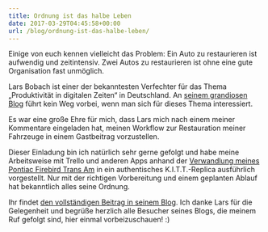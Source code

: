 ```yaml
---
title: Ordnung ist das halbe Leben
date: 2017-03-29T04:45:58+00:00
url: /blog/ordnung-ist-das-halbe-leben/
---
```


Einige von euch kennen vielleicht das Problem: Ein Auto zu restaurieren ist aufwendig und zeitintensiv. Zwei Autos zu restaurieren ist ohne eine gute Organisation fast unmöglich.

Lars Bobach ist einer der bekanntesten Verfechter für das Thema „Produktivität in digitalen Zeiten“ in Deutschland. An [seinem grandiosen Blog](https://larsbobach.de) führt kein Weg vorbei, wenn man sich für dieses Thema interessiert.

<!--more-->

Es war eine große Ehre für mich, dass Lars mich nach einem meiner Kommentare eingeladen hat, meinen Workflow zur Restauration meiner Fahrzeuge in einem Gastbeitrag vorzustellen.

Dieser Einladung bin ich natürlich sehr gerne gefolgt und habe meine Arbeitsweise mit Trello und anderen Apps anhand der [Verwandlung meines Pontiac Firebird Trans Am](https://www.myknight.de "Mein authentisches K.I.T.T.-Replica aus Knight Rider") in ein authentisches K.I.T.T.-Replica ausführlich vorgestellt. Nur mit der richtigen Vorbereitung und einem geplanten Ablauf hat bekanntlich alles seine Ordnung.

Ihr findet [den vollständigen Beitrag in seinem Blog](https://larsbobach.de/trello-anwendungsbeispiel-restaurieren-von-oldtimern-von-marcel-kraus/). Ich danke Lars für die Gelegenheit und begrüße herzlich alle Besucher seines Blogs, die meinem Ruf gefolgt sind, hier einmal vorbeizuschauen! :)
